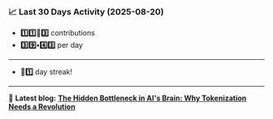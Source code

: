 <!--START_STATS-->
### 📈 Last 30 Days Activity (2025-08-20)  
- **1️⃣1️⃣🎱3️⃣** contributions  
- **3️⃣9️⃣•4️⃣3️⃣** per day
---
- **🎱1️⃣** day streak!
---
📝 **Latest blog:** [**The Hidden Bottleneck in AI's Brain: Why Tokenization Needs a Revolution**](https://andriak.com/blog/tokenization-revolution)
<!--END_STATS-->
